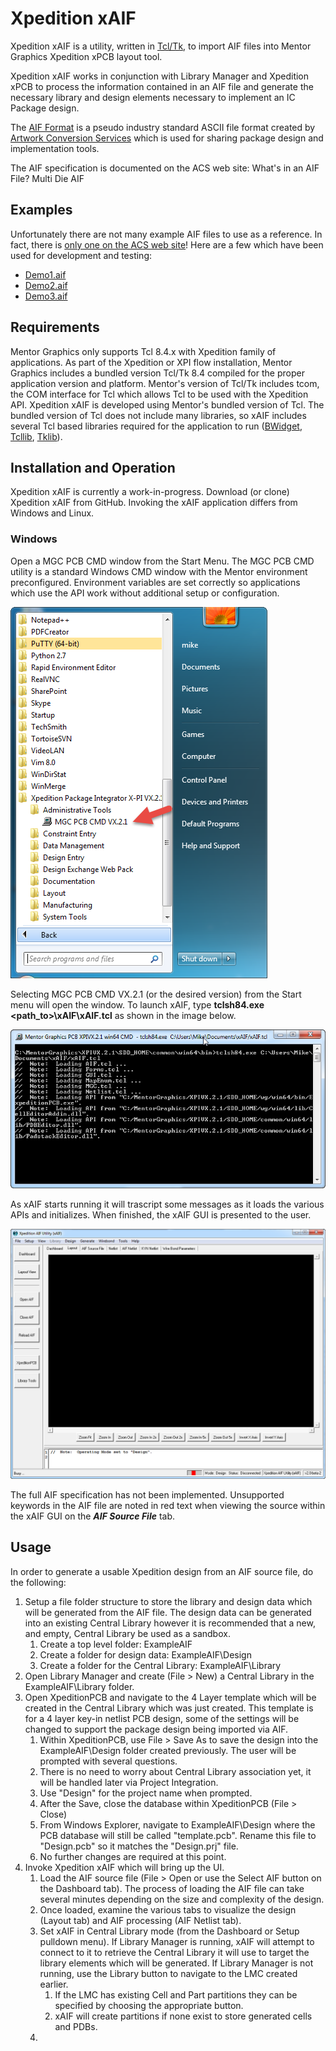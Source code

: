 Xpedition xAIF
=========

Xpedition xAIF is a utility, written in [Tcl/Tk](http://www.tcl.tk/about/ "Tcl/Tk"), to import AIF files into Mentor Graphics Xpedition xPCB layout tool.

Xpedition xAIF works in conjunction with Library Manager and Xpedition xPCB to process the information contained in an AIF file and generate the necessary library and design elements necessary to implement an IC Package design.

The [AIF Format](http://artwork.com/package/aif/index.htm "Die and Package Database Format") is a pseudo industry standard ASCII file format created by [Artwork Conversion Services](http://www.artwork.com "Artwork Conversion Services") which is used for sharing package design and implementation tools.

The AIF specification is documented on the ACS web site:
What's in an AIF File?
Multi Die AIF

Examples
-
Unfortunately there are not many example AIF files to use as a reference.  In fact, there is [only one on the ACS web site](http://artwork.com/package/aif/sample_aif_files.htm "Sample AIF File")!  Here are a few  which have been used for development and testing:
- [Demo1.aif](https://github.com/mpwalsh8/xAIF/blob/master/data/Demo1.aif "Demo AIF #1")
- [Demo2.aif](https://github.com/mpwalsh8/xAIF/blob/master/data/Demo2.aif "Demo AIF #2")
- [Demo3.aif](https://github.com/mpwalsh8/xAIF/blob/master/data/Demo3.aif "Demo AIF #3")

Requirements
-
Mentor Graphics only supports Tcl 8.4.x with Xpedition family of applications.  As part of the Xpedition or XPI flow installation, Mentor Graphics includes a bundled version Tcl/Tk 8.4 compiled for the proper application version and platform.  Mentor's version of Tcl/Tk includes tcom, the COM interface for Tcl which allows Tcl to be used with the Xpedition API.  Xpedition xAIF is developed using Mentor's bundled version of Tcl.  The bundled version of Tcl does not include many libraries, so xAIF includes several Tcl based libraries required for the application to run ([BWidget](https://core.tcl.tk/bwidget/home "BWidget"), [Tcllib](https://www.tcl.tk/software/tcllib/ "Tcllib"), [Tklib](https://www.tcl.tk/software/tklib/ "Tklib")).

Installation and Operation
-
Xpedition xAIF is currently a work-in-progress.  Download (or clone) Xpedition xAIF from GitHub.  Invoking the xAIF application differs from Windows and Linux.

### Windows ###
Open a MGC PCB CMD window from the Start Menu.  The MGC PCB CMD utility is a standard Windows CMD window with the Mentor environment preconfigured.  Environment variables are set correctly so applications which use the API work without additional setup or configuration.

![Start Menu](./doc/images/StartMenu.png)

Selecting MGC PCB CMD VX.2.1 (or the desired version) from the Start menu will open the window.  To launch xAIF, type **tclsh84.exe <path_to>\xAIF\xAIF.tcl** as shown in the image below.

![MGC PCB CMD Window](./doc/images/MGCPCBCmd.png)

As xAIF starts running it will trascript some messages as it loads the various APIs and initializes.  When finished, the xAIF GUI is presented to the user. 

![](./doc/images/xAIF_GUI.png)

The full AIF specification has not been implemented.  Unsupported keywords in the AIF file are noted in red text when viewing the source within the xAIF GUI on the ***AIF Source File*** tab.

Usage
-
In order to generate a usable Xpedition design from an AIF source file, do the following:

1. Setup a file folder structure to store the library and design data which will be generated from the AIF file.  The design data can be generated into an existing Central Library however it is recommended that a new, and empty, Central Library be used as a sandbox.
	1. Create a top level folder:  ExampleAIF
	2. Create a folder for design data:  ExampleAIF\Design
	3. Create a folder for the Central Library:  ExampleAIF\Library
4. Open Library Manager and create (File > New) a Central Library in the ExampleAIF\Library folder.
5. Open XpeditionPCB and navigate to the 4 Layer template which will be created in the Central Library  which was just created.  This template is for a 4 layer key-in netlist PCB design, some of the settings will be changed to support the package design being imported via AIF.
	1. Within XpeditionPCB, use File > Save As to save the design into the ExampleAIF\Design folder created previously.  The user will be prompted with several questions.  
	3. There is no need to worry about Central Library association yet, it will be handled later via Project Integration.
	4. Use "Design" for the project name when prompted.
	5. After the Save, close the database within XpeditionPCB (File > Close)
	6. From Windows Explorer, navigate to ExampleAIF\Design where the PCB database will still be called "template.pcb".  Rename this file to "Design.pcb" so it matches the "Design.prj" file.
	7. No further changes are required at this point.
8. Invoke Xpedition xAIF which will bring up the UI.
	1. Load the AIF source file (File > Open or use the Select AIF button on the Dashboard tab).  The process of loading  the AIF file can take several minutes depending on the size and complexity of the design.
	2. Once loaded, examine the various tabs to visualize the design (Layout tab) and AIF processing (AIF Netlist tab).
	3. Set xAIF in Central Library mode (from the Dashboard or Setup pulldown menu).  If Library Manager is running, xAIF will attempt to connect to it to retrieve the Central Library it will use to target the library elements which will be generated.  If Library Manager is not running, use the Library button to navigate to the LMC created earlier.
		1. If the LMC has existing Cell and Part partitions they can be specified by choosing the appropriate button.
		2. xAIF will create partitions if none exist to store generated cells and PDBs.
	3. 